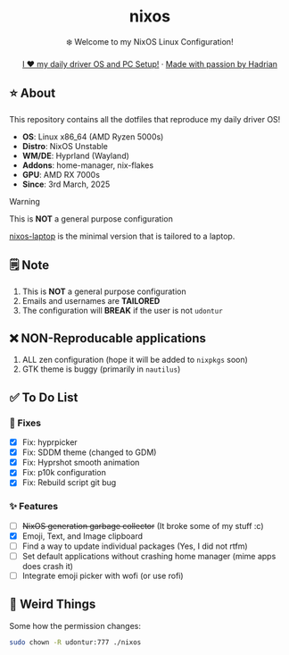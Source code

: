 <div align="center">
  <h1 align="center">nixos</h3>
  <p align="center">
    ❄️ Welcome to my NixOS Linux Configuration! 
    <br />
    <br />
    <a href="https://hadrian.cc">I ❤️ my daily driver OS and PC Setup!</a>
    ·
    <a href="https://hadrian.cc">Made with passion by Hadrian</a>
  </p>
</div>

## ⭐ About
This repository contains all the dotfiles that reproduce my daily driver OS!
- **OS**: Linux x86_64 (AMD Ryzen 5000s)
- **Distro**: NixOS Unstable
- **WM/DE**: Hyprland (Wayland)
- **Addons**: home-manager, nix-flakes
- **GPU**: AMD RX 7000s
- **Since**: 3rd March, 2025

> [!WARNING]  
> This is **NOT** a general purpose configuration

[nixos-laptop](https://github.com/udontur/nixos-laptop) is the minimal version that is tailored to a laptop. 

## 🗒️ Note
1. This is **NOT** a general purpose configuration
2. Emails and usernames are **TAILORED** 
3. The configuration will **BREAK** if the user is not ```udontur``` 

## ❌ NON-Reproducable applications
1. ALL zen configuration (hope it will be added to ```nixpkgs``` soon)
2. GTK theme is buggy (primarily in ```nautilus```)

## ✅ To Do List
### 🚧 Fixes
- [x] Fix: hyprpicker
- [x] Fix: SDDM theme (changed to GDM)
- [x] Fix: Hyprshot smooth animation
- [x] Fix: p10k configuration
- [x] Fix: Rebuild script git bug

### ✨ Features
- [ ] ~~NixOS generation garbage collector~~ (It broke some of my stuff :c)
- [x] Emoji, Text, and Image clipboard
- [ ] Find a way to update individual packages (Yes, I did not rtfm)
- [ ] Set default applications without crashing home manager (mime apps does crash it)
- [ ] Integrate emoji picker with wofi (or use rofi)

## 🤨 Weird Things
Some how the permission changes:
```bash
sudo chown -R udontur:777 ./nixos
```

